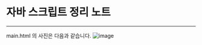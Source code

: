 # 자바 스크립트 정리 노트
---
main.html 의 사진은 다음과 같습니다. 
![image](https://github.com/notrowing/Study_JavaScript/assets/32658451/eef08cb7-e776-41fd-96a4-db22c782bb11)



